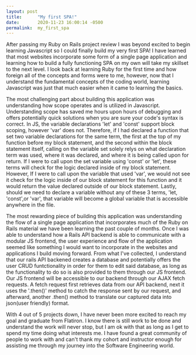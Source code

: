```yaml
---
layout: post
title:      "My first SPA!"
date:       2020-11-23 16:00:14 -0500
permalink:  my_first_spa
---
```


After passing my Ruby on Rails project review I was beyond excited to begin learning Javascript so I could finally build my very first SPA! I have learned that most websites incorporate some form of a single page application and learning how to build a fully functioning SPA on my own will take my skillset to the next level. I look back at learning Ruby for the first time and how foreign all of the concepts and forms were to me, however, now that I understand the fundamental concepts of the coding world, learning Javascript was just that much easier when it came to learning the basics.

The most challenging part about building this application was understanding how scope operates and is utilized in Javascript. Understanding scope has saved me hours upon hours of debugging and offers potentially quick solutions when you are sure your code's syntax is correct. In JS, the variable declarations 'let' and 'const' support block scoping, however 'var' does not. Therefore, if I had declared a function that set two variable declarations for the same term, the first at the top of my function before my block statement, and the second within the block statement itself, calling on the variable set solely relys on what declaration term was used, where it was declared, and where it is being called upon for return. If I were to call upon the set variable using 'const' or 'let', these terms will check for the logic declared inside of my block statement. However, If I were to call upon the variable that used 'var', we would not see it check for the logic inside of our block statement for this function and it would return the value declared outside of our block statement. Lastly, should we need to declare a variable without any of these 3 terms, 'let, 'const',or 'var', that variable will become a global variable that is accessible anywhere in the file.

The most rewarding piece of building this application was understanding the flow of a single page application that incorporates much of the Ruby on Rails material we have been learning the past couple of months. Once I was able to understand how a Rails API backend is able to communicate with a modular JS frontend, the user experience and flow of the application seemed like something I would want to incorporate in the websites and applications I build moving forward. From what I've collected, I understand that our rails API backened creates a database and potentially offers the user CRUD funtctionality in order for them to edit said database, as long as the functionality to do so is also provided to them through our JS frontend. Our JS frontend will be accessible to our backend through our AJAX fetch requests. A fetch request first retrieves data from our API backend, next it uses the '.then()' method to catch the response sent by our request, and afterward, another .then() method to translate our captured data into json(user friendly) format.

 With 4 out of 5 projects down, I have never been more excited to reach my goal and graduate from Flatiron. I know there is still work to be done and understand the work will never stop, but I am ok with that as long as I get to spend my time doing what interests me. I have found a great community of people to work with and can't thank my cohort and instructor enough for assisting me through my journey into the Software Engineering world.

